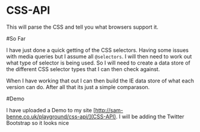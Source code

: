 CSS-API
=======

This will parse the CSS and tell you what browsers support it.

#So Far

I have just done a quick getting of the CSS selectors. Having some issues with media queries but I assume all `@selectors`. I will then need to work out what type of selector is being used. So I will need to create a data store of the different CSS selector types that I can then check against.

When I have working that out I can then build the IE data store of what each version can do. After all that its just a simple comparason.

#Demo

I have uploaded a Demo to my site [http://sam-benne.co.uk/playground/css-api/](CSS-API). I will be adding the Twitter Bootstrap so it looks nice